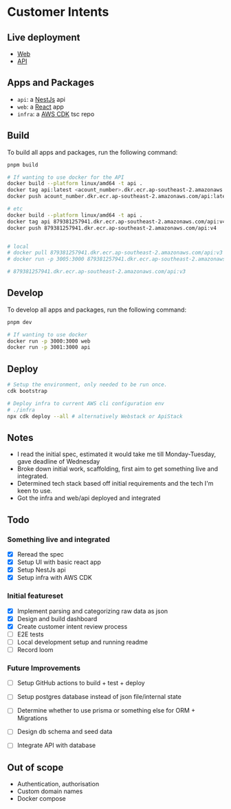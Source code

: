 # Customer Intents

## Live deployment
- [Web](https://d4xr38f7ml990.cloudfront.net)
- [API](https://d1fno9ot74vctf.cloudfront.net)

## Apps and Packages

- `api`: a [NestJs](https://nestjs.com/) api
- `web`: a [React](https://react.org/) app
- `infra`: a [AWS CDK](https://docs.aws.amazon.com/cdk/v2/guide/home.html) tsc repo

## Build

To build all apps and packages, run the following command:

```bash
pnpm build
```

```bash
# If wanting to use docker for the API
docker build --platform linux/amd64 -t api .
docker tag api:latest <acount_number>.dkr.ecr.ap-southeast-2.amazonaws.com/api:latest
docker push acount_number.dkr.ecr.ap-southeast-2.amazonaws.com/api:latest

# etc
docker build --platform linux/amd64 -t api .
docker tag api 879381257941.dkr.ecr.ap-southeast-2.amazonaws.com/api:v4
docker push 879381257941.dkr.ecr.ap-southeast-2.amazonaws.com/api:v4


# local
# docker pull 879381257941.dkr.ecr.ap-southeast-2.amazonaws.com/api:v3
# docker run -p 3005:3000 879381257941.dkr.ecr.ap-southeast-2.amazonaws.com/api:v3

# 879381257941.dkr.ecr.ap-southeast-2.amazonaws.com/api:v3
```

## Develop

To develop all apps and packages, run the following command:

```bash
pnpm dev
```

```bash
# If wanting to use docker
docker run -p 3000:3000 web
docker run -p 3001:3000 api

```

## Deploy

```bash
# Setup the environment, only needed to be run once.
cdk bootstrap
```

```bash
# Deploy infra to current AWS cli configuration env
# ./infra
npx cdk deploy --all # alternatively Webstack or ApiStack
```


## Notes
- I read the initial spec, estimated it would take me till Monday-Tuesday, gave deadline of Wednesday
- Broke down initial work, scaffolding, first aim to get something live and integrated.
- Determined tech stack based off initial requirements and the tech I'm keen to use.
- Got the infra and web/api deployed and integrated

## Todo

### Something live and integrated
- [x] Reread the spec
- [x] Setup UI with basic react app
- [x] Setup NestJs api
- [x] Setup infra with AWS CDK

### Initial featureset
- [x] Implement parsing and categorizing raw data as json
- [x] Design and build dashboard
- [x] Create customer intent review process
- [ ] E2E tests
- [ ] Local development setup and running readme
- [ ] Record loom

### Future Improvements
- [ ] Setup GitHub actions to build + test + deploy
- [ ] Setup postgres database instead of json file/internal state
- [ ] Determine whether to use prisma or something else for ORM + Migrations
- [ ] Design db schema and seed data
- [ ] Integrate API with database


## Out of scope

- Authentication, authorisation
- Custom domain names
- Docker compose